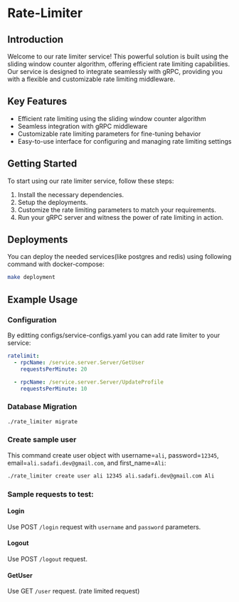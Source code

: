 # Rate-Limiter


## Introduction
Welcome to our rate limiter service! This powerful solution is built using the sliding window counter algorithm, offering efficient rate limiting capabilities. Our service is designed to integrate seamlessly with gRPC, providing you with a flexible and customizable rate limiting middleware.

## Key Features
- Efficient rate limiting using the sliding window counter algorithm
- Seamless integration with gRPC middleware
- Customizable rate limiting parameters for fine-tuning behavior
- Easy-to-use interface for configuring and managing rate limiting settings

## Getting Started
To start using our rate limiter service, follow these steps:
1. Install the necessary dependencies.
2. Setup the deployments.
3. Customize the rate limiting parameters to match your requirements.
4. Run your gRPC server and witness the power of rate limiting in action.


## Deployments
You can deploy the needed services(like postgres and redis) using following command with docker-compose:
```bash
make deployment
```





## Example Usage

### Configuration

By editting configs/service-configs.yaml you can add rate limiter to your service:

```yaml
ratelimit:
  - rpcName: /service.server.Server/GetUser
    requestsPerMinute: 20

  - rpcName: /service.server.Server/UpdateProfile
    requestsPerMinute: 10

```

### Database Migration
```bash
./rate_limiter migrate
```

### Create sample user
This command create user object with username=`ali`, password=`12345`, email=`ali.sadafi.dev@gmail.com`, and first_name=`Ali`:
```bash
./rate_limiter create user ali 12345 ali.sadafi.dev@gmail.com Ali
```

### Sample requests to test:

#### Login
Use POST `/login` request with `username` and `password` parameters.

#### Logout
Use POST `/logout` request.

#### GetUser
Use GET `/user` request. (rate limited request)



